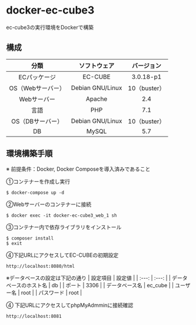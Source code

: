 # docker-ec-cube3
ec-cube3の実行環境をDockerで構築

## 構成
| 分類 | ソフトウェア | バージョン |
| :---: | :---: | :---: |
| ECパッケージ | EC-CUBE | 3.0.18-p1 |
| OS（Webサーバー） | Debian GNU/Linux | 10（buster） |
| Webサーバー | Apache | 2.4 |
| 言語 | PHP | 7.1 |
| OS（DBサーバー） | Debian GNU/Linux | 10（buster） |
| DB | MySQL | 5.7 |

## 環境構築手順
※ 前提条件：Docker, Docker Composeを導入済みであること

①コンテナーを作成し実行
```
$ docker-compose up -d
```

②Webサーバーのコンテナーに接続
```
$ docker exec -it docker-ec-cube3_web_1 sh
```

③コンテナー内で依存ライブラリをインストール
```
$ composer install
$ exit
```

④下記URLにアクセスしてEC-CUBEの初期設定
```
http://localhost:8080/html
```

※データベースの設定は下記の通り
| 設定項目 | 設定値 |
| :---: | :---: |
| データベースのホスト名 | db |
| ポート | 3306 |
| データベース名 | ec_cube |
| ユーザー名 | root |
| パスワード | root |

④ 下記URLにアクセスしてphpMyAdmminに接続確認
```
http://localhost:8081
```
